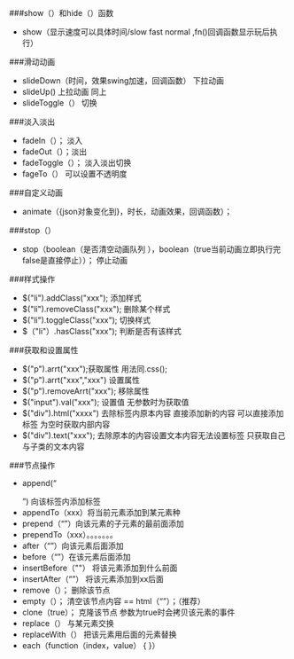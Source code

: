 ###show（）和hide（）函数
* show（显示速度可以具体时间/slow fast normal ,fn()回调函数显示玩后执行）  

###滑动动画
* slideDown（时间，效果swing加速，回调函数） 下拉动画
* slideUp() 上拉动画 同上
* slideToggle（） 切换

###淡入淡出
* fadeIn（）； 淡入
* fadeOut（）；淡出
* fadeToggle（）； 淡入淡出切换
* fageTo（） 可以设置不透明度

###自定义动画
* animate（{json对象变化到}，时长，动画效果，回调函数）；

###stop（）
* stop（boolean（是否清空动画队列 ），boolean（true当前动画立即执行完 false是直接停止））；  停止动画

###样式操作
* $("li").addClass("xxx"); 添加样式
* $("li").removeClass("xxx"); 删除某个样式
* $("li").toggleClass("xxx"); 切换样式
* $（"li"）.hasClass("xxx"); 判断是否有该样式

###获取和设置属性
* $("p").arrt("xxx");获取属性  用法同.css();
* $("p").arrt("xxx","xxx") 设置属性
* $("p").removeArrt("xxx"); 移除属性
* $("input").val("xxx"); 设置值 无参数时为获取值
* $("div").html("xxxx")  去除标签内原本内容 直接添加新的内容 可以直接添加标签  为空时获取内部内容
* $("div").text("xxx"); 去除原本的内容设置文本内容无法设置标签 只获取自己与子类的文本内容

###节点操作
* append(“<p></p>”) 向该标签内添加标签
* appendTo（xxx）将当前元素添加到某元素种 
* prepend（“”）向该元素的子元素的最前面添加
* prependTo（xxx）。。。。。。。
* after（“”）向该元素后面添加
* before（“”）在该元素后面添加 
* insertBefore（""） 将该元素添加到什么前面
* insertAfter（“”） 将该元素添加到xx后面
* remove（）； 删除该节点
* empty（）； 清空该节点内容 == html（“”）；（推荐）
* clone（true）； 克隆该节点  参数为true时会拷贝该元素的事件
* replace（） 与某元素交换
* replaceWith（）  把该元素用后面的元素替换
* each（function（index，value） { }）


